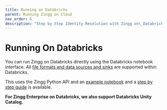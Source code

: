 ```yaml
---
title: Running on Databricks
parent: Running Zingg on Cloud
nav_order: 6
description: "Step by Step Identity Resolution with Zingg on\_Databricks"
---
```


# Running On Databricks

You can run Zingg on Databricks directly using the Databricks notebook interface. All [file formats and data sources and sinks](../dataSourcesAndSinks/) are supported within Databricks.

This uses the Zingg Python API and an [example notebook](../../examples/databricks/FebrlExample.ipynb) and a [step by step guide](https://www.zingg.ai/documentation-article/identity-resolution-on-databricks-for-customer-360) is available.

**For Zingg Enterprise on Databricks, we also support Databricks Unity Catalog.**
